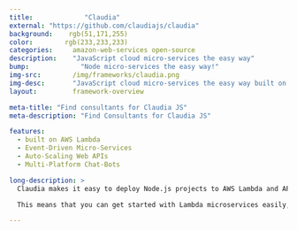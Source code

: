 ```yaml
---
title:			   "Claudia"
external: "https://github.com/claudiajs/claudia"
background:    rgb(51,171,255)
color:        rgb(233,233,233)
categories:		amazon-web-services open-source
description:	"JavaScript cloud micro-services the easy way"
bump:			  "Node micro-services the easy way!"
img-src:		/img/frameworks/claudia.png
img-desc:		"JavaScript cloud micro-services the easy way built on AWS Lambda"
layout:			framework-overview

meta-title: "Find consultants for Claudia JS"
meta-description: "Find Consultants for Claudia JS"

features:
  - built on AWS Lambda
  - Event-Driven Micro-Services
  - Auto-Scaling Web APIs
  - Multi-Platform Chat-Bots

long-description: >
  Claudia makes it easy to deploy Node.js projects to AWS Lambda and API Gateway. It automates all the error-prone deployment and configuration tasks, and sets everything up the way JavaScript developers expect out of the box.

  This means that you can get started with Lambda microservices easily, and focus on solving important business problems instead of dealing with AWS deployment workflows.

---
```

